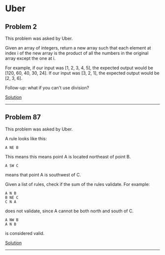 # Uber

## Problem 2

This problem was asked by Uber.

Given an array of integers, return a new array such that each element at index i of the new array is the product of all the numbers in the original array except the one at i.

For example, if our input was [1, 2, 3, 4, 5], the expected output would be [120, 60, 40, 30, 24]. If our input was [3, 2, 1], the expected output would be [2, 3, 6].

Follow-up: what if you can't use division?

[Solution](https://github.com/Li-Victor/daily-coding-problem/blob/master/solutions/1-10/Problem2.js)

---

## Problem 87

This problem was asked by Uber.

A rule looks like this:

```
A NE B
```

This means this means point A is located northeast of point B.

```
A SW C
```

means that point A is southwest of C.

Given a list of rules, check if the sum of the rules validate. For example:

```
A N B
B NE C
C N A
```

does not validate, since A cannot be both north and south of C.

```
A NW B
A N B
```
is considered valid.

[Solution](https://github.com/Li-Victor/daily-coding-problem/blob/master/solutions/81-90/Problem87.js)

---